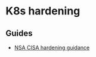 # K8s hardening

## Guides

* [NSA CISA hardening guidance](https://kubernetes.io/blog/2021/10/05/nsa-cisa-kubernetes-hardening-guidance/)

